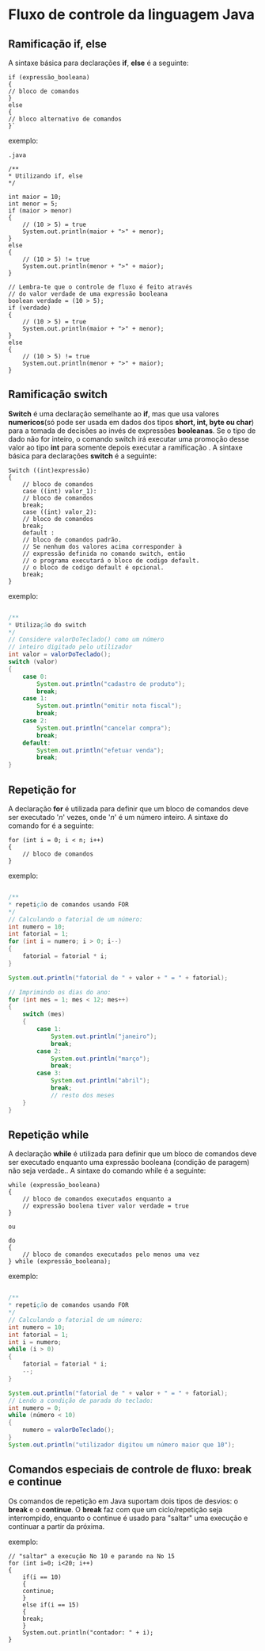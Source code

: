 # Fluxo de controle da linguagem Java

## Ramificação **if**, **else**

A sintaxe básica para declarações **if**, **else** é a seguinte:
```
if (expressão_booleana)
{
// bloco de comandos
}
else
{
// bloco alternativo de comandos
}`
```
exemplo:

```
.java

/**
* Utilizando if, else
*/

int maior = 10;
int menor = 5;
if (maior > menor)
{
    // (10 > 5) = true
    System.out.println(maior + ">" + menor);
}
else
{
    // (10 > 5) != true
    System.out.println(menor + ">" + maior);
}

// Lembra-te que o controle de fluxo é feito através
// do valor verdade de uma expressão booleana
boolean verdade = (10 > 5);
if (verdade)
{
    // (10 > 5) = true
    System.out.println(maior + ">" + menor);
}
else
{
    // (10 > 5) != true
    System.out.println(menor + ">" + maior);
}

```

## Ramificação **switch**

**Switch** é uma declaração semelhante ao **if**, mas que usa valores **numericos**(só pode ser usada em
dados dos tipos **short, int, byte ou char**) para a
tomada de decisões ao invés de expressões **booleanas**. 
Se o tipo de dado não for inteiro, o comando switch irá executar uma promoção desse valor ao tipo **int** para
somente depois executar a ramificação .
A sintaxe básica para declarações **switch** é a seguinte:

```
Switch ((int)expressão)
{
    // bloco de comandos
    case ((int) valor_1):
    // bloco de comandos
    break;
    case ((int) valor_2):
    // bloco de comandos
    break;
    default :
    // bloco de comandos padrão.
    // Se nenhum dos valores acima corresponder à
    // expressão definida no comando switch, então
    // o programa executará o bloco de codigo default.
    // o bloco de codigo default é opcional.
    break;
}
```
exemplo:

``` .java

/**
* Utilização do switch
*/
// Considere valorDoTeclado() como um número
// inteiro digitado pelo utilizador
int valor = valorDoTeclado();
switch (valor)
{
    case 0:
        System.out.println("cadastro de produto");
        break;
    case 1:
        System.out.println("emitir nota fiscal");
        break;
    case 2:
        System.out.println("cancelar compra");
        break;
    default:
        System.out.println("efetuar venda");
        break;
}

```

## Repetição **for**

A declaração **for** é utilizada para definir que um bloco de comandos deve ser executado '_n_' vezes, onde '_n_'
é um número inteiro. A sintaxe do comando for é a seguinte:

```
for (int i = 0; i < n; i++)
{
    // bloco de comandos
}
```
exemplo:

``` .java

/**
* repetição de comandos usando FOR
*/
// Calculando o fatorial de um número:
int numero = 10;
int fatorial = 1;
for (int i = numero; i > 0; i--)
{
    fatorial = fatorial * i;
}

System.out.println("fatorial de " + valor + " = " + fatorial);

// Imprimindo os dias do ano:
for (int mes = 1; mes < 12; mes++)
{
    switch (mes)
    {
        case 1:
            System.out.println("janeiro");
            break;
        case 2:
            System.out.println("março");
            break;
        case 3:
            System.out.println("abril");
            break;
            // resto dos meses
    }
}

```

## Repetição **while**

A declaração **while** é utilizada para definir que um bloco de comandos deve ser executado enquanto uma
expressão booleana (condição de paragem) não seja verdade.. A sintaxe do comando while é a seguinte:

```
while (expressão_booleana)
{
    // bloco de comandos executados enquanto a
    // expressão boolena tiver valor verdade = true
}

ou

do
{
    // bloco de comandos executados pelo menos uma vez
} while (expressão_booleana);
```
exemplo:

``` .java

/**
* repetição de comandos usando FOR
*/
// Calculando o fatorial de um número:
int numero = 10;
int fatorial = 1;
int i = numero;
while (i > 0)
{
    fatorial = fatorial * i;
    --;
}

System.out.println("fatorial de " + valor + " = " + fatorial);
// Lendo a condição de parada do teclado:
int numero = 0;
while (número < 10)
{
    numero = valorDoTeclado();
}
System.out.println("utilizador digitou um número maior que 10");

```

## Comandos especiais de controle de fluxo: **break** e **continue** 

Os comandos de repetição em Java suportam dois tipos de desvios: o **break** e o **continue**. O **break** faz
com que um ciclo/repetição seja interrompido, enquanto o continue é usado para "saltar" uma execução e continuar
a partir da próxima.

exemplo:

```
// "saltar" a execução No 10 e parando na No 15
for (int i=0; i<20; i++)
{
    if(i == 10)
    {
    continue;
    }
    else if(i == 15)
    {
    break;
    }
    System.out.println("contador: " + i);
}
```

